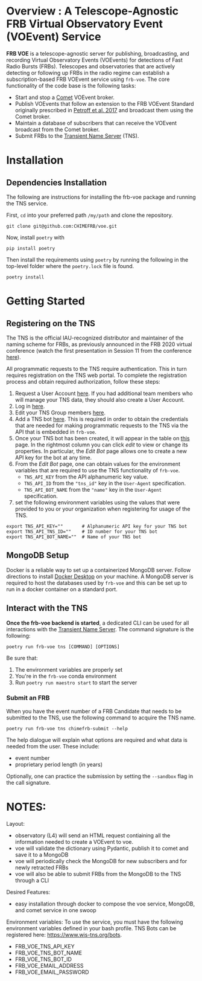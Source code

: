 # Overview : A Telescope-Agnostic FRB Virtual Observatory Event (VOEvent) Service

**FRB VOE** is a telescope-agnostic server for publishing, broadcasting, and recording Virtual Observatory Events (VOEvents) for detections of Fast Radio Bursts (FRBs). Telescopes and observatories that are actively detecting or following up FRBs in the radio regime can establish a subscription-based FRB VOEvent service using `frb-voe`. The core functionality of the code base is the following tasks:

- Start and stop a [Comet](https://comet.transientskp.org/en/stable/) VOEvent broker.
- Publish VOEvents that follow an extension to the FRB VOEvent Standard originally prescribed in [Petroff et al. 2017](https://arxiv.org/abs/1710.08155) and broadcast them using the Comet broker.
- Maintain a database of subscribers that can receive the VOEvent broadcast from the Comet broker.
- Submit FRBs to the [Transient Name Server](https://www.wis-tns.org) (TNS).


# Installation
## Dependencies Installation

The following are instructions for installing the frb-voe package and running the TNS service.

First, `cd` into your preferred path `/my/path` and clone the repository.

```
git clone git@github.com:CHIMEFRB/voe.git
```

Now, install `poetry` with

```
pip install poetry
```

Then install the requirements using `poetry` by running the following in the top-level folder where the `poetry.lock` file is found.

```
poetry install
```

# Getting Started

## Registering on the TNS

The TNS is the official IAU-recognized distributor and maintainer of the naming scheme for FRBs, as previously announced in the FRB 2020 virtual conference (watch the first presentation in Session 11 from the conference [here](https://www.youtube.com/watch?v=mgqXDtYDPJE&list=PLPIVxyomLL89sdsz770tYRWJL048H5CtE&index=11&t=394s&ab_channel=FRB2020)).

All programmatic requests to the TNS require authentication. This in turn requires registration on the TNS web portal. To complete the registration process and obtain required authorization, follow these steps:

1. Request a User Account [here](https://www.wis-tns.org/user/register). If you had additional team members who will manage your TNS data, they should also create a User Account.
2. Log in [here](https://www.wis-tns.org/user).
3. Edit your TNS Group members [here](https://www.wis-tns.org/groups).
4. Add a TNS bot [here](https://www.wis-tns.org/bots). This is required in order to obtain the credentials that are needed for making programmatic requests to the TNS via the API that is embedded in `frb-voe`.
5. Once your TNS bot has been created, it will appear in the table on [this](https://www.wis-tns.org/bots) page. In the rightmost column you can click *edit* to view or change its properties. In particular, the *Edit Bot* page allows one to create a new API key for the bot at any time.
6. From the *Edit Bot* page, one can obtain values for the environment variables that are required to use the TNS functionality of `frb-voe`.
    - `TNS_API_KEY` from the API alphanumeric key value.
    - `TNS_API_ID` from the `"tns_id"` key in the `User-Agent` specification.
    - `TNS_API_BOT_NAME` from the `"name"` key in the `User-Agent` specification.
7. set the following environment variables using the values that were provided to you or your organization when registering for usage of the TNS.
```
export TNS_API_KEY=""       # Alphanumeric API key for your TNS bot
export TNS_API_TNS_ID=""    # ID number for your TNS bot
export TNS_API_BOT_NAME=""  # Name of your TNS bot
```

## MongoDB Setup

Docker is a reliable way to set up a containerized MongoDB server. Follow directions to install [Docker Desktop](https://www.docker.com/products/docker-desktop/) on your machine. A MongoDB server is required to host the databases used by `frb-voe` and this can be set up to run in a docker container on a standard port.

## Interact with the TNS

**Once the frb-voe backend is started**, a dedicated CLI can be used for all interactions with the [Transient Name Server](https://www.wis-tns.org/). The command signature is the following:

```
poetry run frb-voe tns [COMMAND] [OPTIONS]
```
Be sure that:
1. The environment variables are properly set
2. You're in the `frb-voe` conda environment
3. Run `poetry run maestro start` to start the server

### Submit an FRB

When you have the event number of a FRB Candidate that needs to be submitted to the TNS, use the following command to acquire the TNS name.

```
poetry run frb-voe tns chimefrb-submit --help
```

The help dialogue will explain what options are required and what data is needed from the user. These include:

- event number
- proprietary period length (in years)

Optionally, one can practice the submission by setting the `--sandbox` flag in the call signature.

# NOTES: 

Layout:
- observatory (L4) will send an HTML request contiaining all the information needed to create a VOEvent to voe.
- voe will validate the dictionary using Pydantic, publish it to comet and save it to a MongoDB
- voe will periodically check the MongoDB for new subscribers and for newly retracted FRBs
- voe will also be able to submit FRBs from the MongoDB to the TNS through a CLI

Desired Features:
- easy installation through docker to compose the voe service, MongoDB, and comet service in one swoop

Environment variables: To use the service, you must have the following environment variables defined in your bash profile. TNS Bots can be registered here: https://www.wis-tns.org/bots.
- FRB_VOE_TNS_API_KEY
- FRB_VOE_TNS_BOT_NAME
- FRB_VOE_TNS_BOT_ID
- FRB_VOE_EMAIL_ADDRESS
- FRB_VOE_EMAIL_PASSWORD
